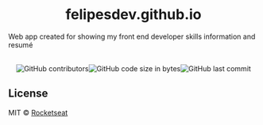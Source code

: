 <h1 align="center">felipesdev.github.io</h1>

<p>Web app created for showing my front end developer skills information and resumé </p>
<br>
<div align="center">
<img alt="GitHub contributors" src="https://img.shields.io/github/contributors/felipesoliver/felipesdev?color=green"><img alt="GitHub code size in bytes" src="https://img.shields.io/github/languages/code-size/felipesoliver/felipesdev?color=green"><img alt="GitHub last commit" src="https://img.shields.io/github/last-commit/felipesoliver/felipesdev?color=green">
</div>

## License

MIT © [Rocketseat](https://github.com/Rocketseat)
